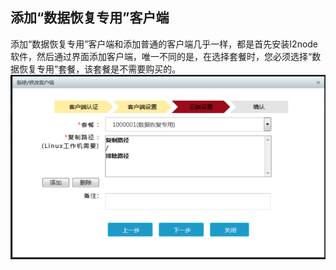 ## 添加“数据恢复专用”客户端

添加“数据恢复专用”客户端和添加普通的客户端几乎一样，都是首先安装I2node软件，然后通过界面添加客户端，唯一不同的是，在选择套餐时，您必须选择“数据恢复专用”套餐，该套餐是不需要购买的。
![](/assets/V6.09926.png)
